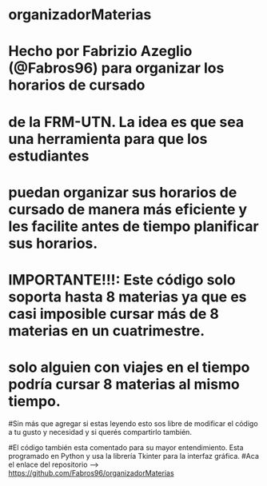# organizadorMaterias
# Hecho por Fabrizio Azeglio (@Fabros96) para organizar los horarios de cursado
# de la FRM-UTN. La idea es que sea una herramienta para que los estudiantes
# puedan organizar sus horarios de cursado de manera más eficiente y les facilite antes de tiempo planificar sus horarios.

# IMPORTANTE!!!: Este código solo soporta hasta 8 materias ya que es casi imposible cursar más de 8 materias en un cuatrimestre.
# solo alguien con viajes en el tiempo podría cursar 8 materias al mismo tiempo.
#Sin más que agregar si estas leyendo esto sos libre de modificar el código a tu gusto y necesidad y si querés compartirlo también.

#El código también esta comentado para su mayor entendimiento. Esta programado en Python y usa la librería Tkinter para la interfaz gráfica.
#Aca el enlace del repositorio --> https://github.com/Fabros96/organizadorMaterias
